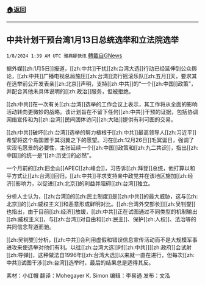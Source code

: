 ###  [:house:返回](README.md)
---


## 中共计划干预台湾1月13日总统选举和立法院选举  
`1/8/2024 1:39 AM UTC 雅典娜快讯` [轉載自GNews](https://gnews.org/articles/2194923)

据外媒[[zh:1月5日]]报道，[[zh:中共]]干扰[[zh:台湾大选]]行动已经延伸到公众舆论，[[zh:中共]]广播电视总局施压[[zh:台湾]]流行摇滚乐队[[zh:五月]]天，要求其在选举前公开发表亲[[zh:北京]]声明，支持[[zh:中共]]的“一个[[zh:中国]]政策”，并配合其他未具体说明的[[zh:政治]]服务，但被拒绝。

[[zh:中共]]在一次有关[[zh:台湾]]选举的工作会议上表示，其工作将从全面的影响活动转向更微妙的战略。该计划旨在不留下任何[[zh:中共]]干预的证据，包括协调网络宣传和为[[zh:台湾]]民间团体访问[[zh:大陆]]提供有利可图的交易。

  [[zh:中共]]破坏[[zh:台湾]]选举的努力植根于[[zh:中共]]最高领导人[[zh:习近平]]希望将这个岛国置于其羽翼之下的愿望。习在[[zh:12月26日]]毛冥诞日，强调了实现毛愿景的必要性，主张延续一个[[zh:中国]]政策和[[zh:九二共识]]，指出[[zh:中国]]的统一是“[[zh:历史]]的必然”。

一个月前的[[zh:旧金山]]APEC[[zh:峰会]]，习告诉[[zh:拜登]]总统，他打算以和平方式让[[zh:台湾]]回归，[[zh:中共]]寻求支持亲中政党并在该地区施加[[zh:经济]]影响力，以促进[[zh:北京]]的利益并阻碍[[zh:台湾]]独立。

分析人士认为，[[zh:台湾]]的[[zh:民主制度]]是[[zh:中共]]的最大威胁，这与[[zh:北京]]的[[zh:威权主义]]和恶意形成鲜明对比。[[zh:台湾外交部长]][[zh:吴钊燮]]也指出，由于目前[[zh:经济]]放缓，[[zh:中共]]正在试图通过不同类型的机制输出[[zh:威权主义]]，与[[zh:台湾]]对自由和[[zh:民主]]、保护[[zh:人权]]、法治等的共同信念背道而驰。

[[zh:吴钊燮]]分析，[[zh:中共]]会利用虚假和错误信息宣传活动而不是大规模军事进攻来使选举对他们有利。以往[[zh:台湾大选]]时[[zh:中共]][[zh:政府]]会试射[[zh:导弹]]，这种做法自1996年[[zh:台湾大选]]以来就一直在进行，但每次[[zh:中共]]试图干涉[[zh:台湾]]选举时，最后的结果总是适得其反。

素材：小红帽   翻译：Mohegayer K. Simon  编辑：李易通  发布：文泓
